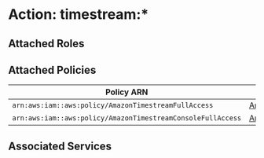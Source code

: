 # Action: timestream:*

## Attached Roles

## Attached Policies

| Policy ARN | Policy Name |
|------------|-------------|
| `arn:aws:iam::aws:policy/AmazonTimestreamFullAccess` | [AmazonTimestreamFullAccess](../policies.md#amazontimestreamfullaccess) |
| `arn:aws:iam::aws:policy/AmazonTimestreamConsoleFullAccess` | [AmazonTimestreamConsoleFullAccess](../policies.md#amazontimestreamconsolefullaccess) |

## Associated Services

